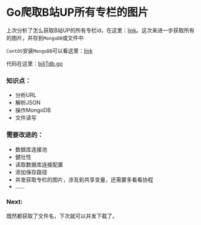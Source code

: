 # Go爬取B站UP所有专栏的图片

上次分析了怎么获取B站UP的所有专栏id，在这里：[link](../base/json_parse.md)。这次来进一步获取所有的图片，并存到`MongoDB`或文件中

`CentOS`安装`MongoDB`可以看这里：[link](https://github.com/joema-m/attack_on_Python/blob/master/database/CentOS%E5%AE%89%E8%A3%85MongoDB.md)

代码在这里：[biliTdb.go](./biliTdb.go)

### 知识点：

* 分析URL
* 解析JSON
* 操作MongoDB
* 文件读写

### 需要改进的：

* 数据库连接池
* 健壮性
* 读取数据库连接配置
* 添加保存路径
* 并发获取专栏的图片，涉及到共享变量，还需要多看看协程
* ......

### Next:

既然都获取了文件名，下次就可以并发下载了。

